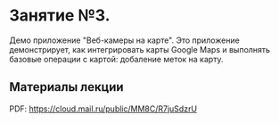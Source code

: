 # Занятие №3.
Демо приложение "Веб-камеры на карте". Это приложение демонстрирует, как интегрировать карты Google Maps и выполнять базовые операции с картой: добаление меток на карту.

## Материалы лекции

PDF: https://cloud.mail.ru/public/MM8C/R7juSdzrU
